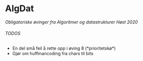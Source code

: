 # AlgDat
*Obligatoriske øvinger fra Algoritmer og datastrukturer Høst 2020*
###### TODOS
<ul>
  <li>En del små feil å rette opp i øving 8 (*prioritetskø*)</li>
  <li>Gjør om huffmancoding fra chars til bits</li>
</ul>
